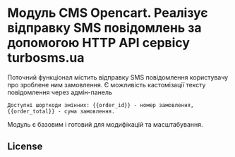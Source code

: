 Модуль CMS Opencart. Реалізує відправку SMS повідомлень за допомогою HTTP API сервісу turbosms.ua
================================================================================================

Поточний функціонал містить відправку SMS повідомлення користувачу про зроблене ним замовлення.
Є можливість кастомізації тексту повідомлення через адмін-панель

```
Доступні шорткоди змінних: {{order_id}} - номер замовлення, {{order_total}} - сума замовлення.
```

Модуль є базовим і готовий для модифікацій та масштабування.

## License








